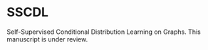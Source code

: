 # SSCDL
Self-Supervised Conditional Distribution Learning on Graphs. This manuscript is under review.
